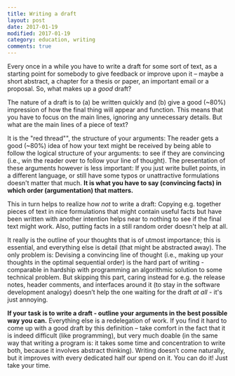 ```yaml
---
title: Writing a draft
layout: post
date: 2017-01-19
modified: 2017-01-19
category: education, writing
comments: true
---
```

Every once in a while you have to write a draft for some sort of text, as a starting point for somebody to give feedback or improve upon it &#8211; maybe a short abstract, a chapter for a thesis or paper, an important email or a proposal. So, what makes up a _good_ draft?

<!-- more -->

The nature of a draft is to (a) be written quickly and (b) give a good (~80%) impression of how the final thing will appear and function. This means that you have to focus on the main lines, ignoring any unnecessary details. But what are the main lines of a piece of text?

It is the "red thread"", the structure of your arguments: The reader gets a good (~80%) idea of how your text might be received by being able to follow the logical structure of your arguments: to see if they are convincing (i.e., win the reader over to follow your line of thought). The presentation of these arguments however is less important: If you just write bullet points, in a different language, or still have some typos or unattractive formulations doesn't matter that much. **It is what you have to say (convincing facts) in which order (argumentation) that matters.**

This in turn helps to realize how _not_ to write a draft: Copying e.g. together pieces of text in nice formulations that might contain useful facts but have been written with another intention helps near to nothing to see if the final text might work. Also, putting facts in a still random order doesn't help at all.

It really is the outline of your thoughts that is of utmost importance; this is essential, and everything else is detail (that might be abstracted away). The only problem is: Devising a convincing line of thought (i.e., making up your thoughts in the optimal sequential order) is the hard part of writing - comparable in hardship with programming an algorithmic solution to some technical problem. But skipping this part, caring instead for e.g. the release notes, header comments, and interfaces around it (to stay in the software development analogy) doesn&#8217;t help the one waiting for the draft _at all_ - it's just annoying.

**If your task is to write a draft - outline your arguments in the best possible way you can.** Everything else is a redelegation of work. If you find it hard to come up with a good draft by this definition &#8211; take comfort in the fact that it is indeed difficult (like programming), but very much doable (in the same way that writing a program is: it takes some time and concentration to write both, because it involves abstract thinking). Writing doesn&#8217;t come naturally, but it improves with every dedicated half our spend on it. You can do it! Just take your time.